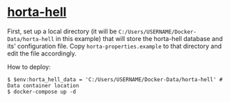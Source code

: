 [horta-hell][]
==============

First, set up a local directory (it will be
`C:/Users/USERNAME/Docker-Data/horta-hell` in this example) that will store the
horta-hell database and its' configuration file. Copy `horta-properties.example`
to that directory and edit the file accordingly.

How to deploy:

```console
$ $env:horta_hell_data = 'C:/Users/USERNAME/Docker-Data/horta-hell' # Data container location
$ docker-compose up -d
```

[horta-hell]: https://github.com/codingteam/horta-hell
